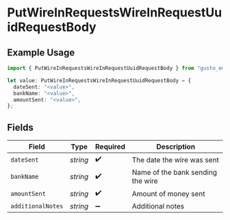 # PutWireInRequestsWireInRequestUuidRequestBody

## Example Usage

```typescript
import { PutWireInRequestsWireInRequestUuidRequestBody } from "gusto_embedded/models/operations";

let value: PutWireInRequestsWireInRequestUuidRequestBody = {
  dateSent: "<value>",
  bankName: "<value>",
  amountSent: "<value>",
};
```

## Fields

| Field                             | Type                              | Required                          | Description                       |
| --------------------------------- | --------------------------------- | --------------------------------- | --------------------------------- |
| `dateSent`                        | *string*                          | :heavy_check_mark:                | The date the wire was sent        |
| `bankName`                        | *string*                          | :heavy_check_mark:                | Name of the bank sending the wire |
| `amountSent`                      | *string*                          | :heavy_check_mark:                | Amount of money sent              |
| `additionalNotes`                 | *string*                          | :heavy_minus_sign:                | Additional notes                  |